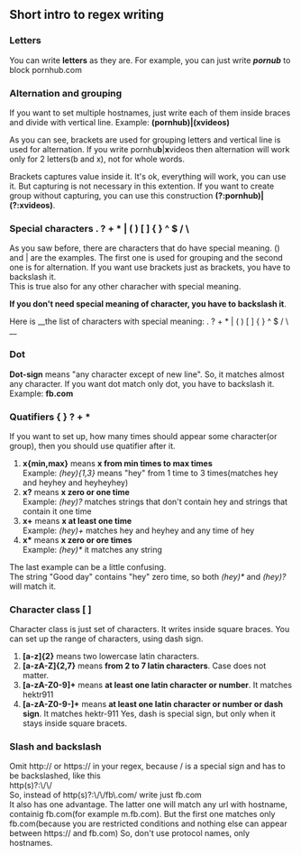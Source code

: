 ## Short intro to regex writing
### Letters
You can write **letters** as they are. For example, you can just write _**pornub**_ to block pornhub.com

### Alternation and grouping
If you want to set multiple hostnames, just write each of them inside braces and divide with vertical line.
Example: __(pornhub)|(xvideos)__

As you can see, brackets are used for grouping letters and vertical line is used for alternation. If you write pornhu**b**|**x**videos then alternation will work only for 2 letters(b and x), not for whole words.

Brackets captures value inside it. It's ok, everything will work, you can use it. But capturing is not necessary in this extention. If you want to create group without capturing, you can use this construction __(?:pornhub)|(?:xvideos)__. 

### Special characters . ? + * | ( ) [ ] { } ^ $ / \ 
As you saw before, there are characters that do have special meaning. () and | are the examples.
The first one is used for grouping and the second one is for alternation. If you want use brackets just as brackets, you have to backslash it.  
This is true also for any other characher with special meaning. 

__If you don't need special meaning of character, you have to backslash it__.

Here is __the list of characters with special meaning: . ? + * | ( ) [ ] { } ^ $ / \ __ 

### Dot
**Dot-sign** means "any character except of new line". So, it matches almost any character. If you want dot match only dot, you have to backslash it. Example: __fb\.com__

### Quatifiers { } ? + * 
If you want to set up, how many times should appear some character(or group), then you should use quatifier after it.
1. __x{min,max}__ means __x from min times to max times__  
Example: _(hey){1,3}_ means "hey" from 1 time to 3 times(matches hey and heyhey and heyheyhey)
2. __x?__ means __x zero or one time__  
Example: _(hey)?_  matches strings that don't contain hey and strings that contain it one time
3. __x+__ means __x at least one time__  
Example: _(hey)+_ matches hey and heyhey and any time of hey
4. __x*__ means __x zero or ore times__  
Example: _(hey)*_ it matches any string

The last example can be a little confusing.  
The string "Good day" contains "hey" zero time, so both _(hey)*_ and _(hey)?_ will match it.


### Character class [ ]
Character class is just set of characters. It writes inside square braces. You can set up the range of characters, using dash sign.
1. __[a-z]{2}__ means two lowercase latin characters.
2. __[a-zA-Z]{2,7}__ means __from 2 to 7 latin characters__. Case does not matter.
3. __[a-zA-Z0-9]+__ means __at least one latin character or number__. It matches hektr911
4. __[a-zA-Z0-9\-]+__ means __at least one latin character or number or dash sign__. It matches hektr-911
Yes, dash is special sign, but only when it stays inside square bracets.

### Slash and backslash
Omit http:// or https:// in your regex, because / is a special sign and has to be backslashed, like this  
http(s)?:\\/\\/   
So, instead of http(s)?:\\/\\/fb\\.com\/ write just fb\.com   
It also has one advantage. The latter one will match any url with hostname, containig fb.com(for example m.fb.com). 
But the first one matches only fb.com(because you are restricted conditions and nothing else can appear between https:// and fb.com) 
So, don't use protocol names, only hostnames.

